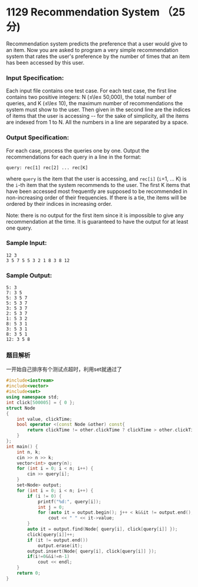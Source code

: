 # 1129 Recommendation System （25 分)

Recommendation system predicts the preference that a user would give to an item. Now you are asked to program a very simple recommendation system that rates the user's preference by the number of times that an item has been accessed by this user.

### Input Specification:

Each input file contains one test case. For each test case, the first line contains two positive integers: N (≤\\le≤ 50,000), the total number of queries, and K (≤\\le≤ 10), the maximum number of recommendations the system must show to the user. Then given in the second line are the indices of items that the user is accessing -- for the sake of simplicity, all the items are indexed from 1 to N. All the numbers in a line are separated by a space.

### Output Specification:

For each case, process the queries one by one. Output the recommendations for each query in a line in the format:

    query: rec[1] rec[2] ... rec[K]
    

where `query` is the item that the user is accessing, and `rec[i]` (`i`=1, ... K) is the `i`-th item that the system recommends to the user. The first K items that have been accessed most frequently are supposed to be recommended in non-increasing order of their frequencies. If there is a tie, the items will be ordered by their indices in increasing order.

Note: there is no output for the first item since it is impossible to give any recommendation at the time. It is guaranteed to have the output for at least one query.

### Sample Input:

    12 3
    3 5 7 5 5 3 2 1 8 3 8 12
    

### Sample Output:

    5: 3
    7: 3 5
    5: 3 5 7
    5: 5 3 7
    3: 5 3 7
    2: 5 3 7
    1: 5 3 2
    8: 5 3 1
    3: 5 3 1
    8: 3 5 1
    12: 3 5 8

### 题目解析

 一开始自己排序有个测试点超时，利用set就通过了

```C++
#include<iostream>
#include<vector>
#include<set>
using namespace std;
int click[500005] = { 0 };
struct Node
{
	int value, clickTime;
	bool operator <(const Node &other) const{
		return clickTime != other.clickTime ? clickTime > other.clickTime:value < other.value;
	}
};
int main() {
	int n, k;
	cin >> n >> k;
	vector<int> query(n);
	for (int i = 0; i < n; i++) {
		cin >> query[i];
	}
	set<Node> output;
	for (int i = 0; i < n; i++) {
		if (i != 0) {
			printf("%d:", query[i]);
			int j = 0;
			for (auto it = output.begin(); j++ < k&&it != output.end(); it++)
				cout << " " << it->value;
		}
		auto it = output.find(Node{ query[i], click[query[i]] });
		click[query[i]]++;
		if (it != output.end())
			output.erase(it);
		output.insert(Node{ query[i], click[query[i]] });
		if(i!=0&&i!=n-1)
			cout << endl;
	}
	return 0;
}
```